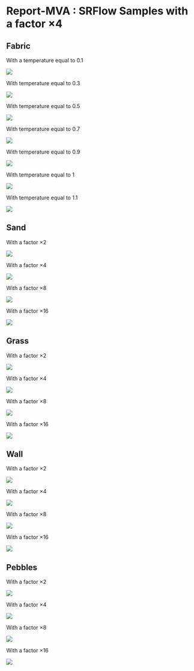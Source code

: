 # Report-MVA : SRFlow Samples with a factor $\times 4$

## Fabric

With a temperature equal to $0.1$


![](https://github.com/EmilePierret/Report-MVA/blob/main/SRFlow_samples/fabric/SRFLOW_temperature_0.1.gif)

With temperature equal to $0.3$

![](https://github.com/EmilePierret/Report-MVA/blob/main/SRFlow_samples/fabric/SRFLOW_temperature_0.3.gif)

With temperature equal to $0.5$

![](https://github.com/EmilePierret/Report-MVA/blob/main/SRFlow_samples/fabric/SRFLOW_temperature_0.5.gif)

With temperature equal to $0.7$

![](https://github.com/EmilePierret/Report-MVA/blob/main/SRFlow_samples/fabric/SRFLOW_temperature_0.7.gif)

With temperature equal to $0.9$


![](https://github.com/EmilePierret/Report-MVA/blob/main/SRFlow_samples/fabric/SRFLOW_temperature_0.9.gif)

With temperature equal to $1$


![](https://github.com/EmilePierret/Report-MVA/blob/main/SRFlow_samples/fabric/SRFLOW_temperature_1.gif)

With temperature equal to $1.1$

![](https://github.com/EmilePierret/Report-MVA/blob/main/SRFlow_samples/fabric/SRFLOW_temperature_1.1.gif)



## Sand


With a factor $\times 2$


![](https://github.com/EmilePierret/Report-MVA/blob/main/Gaussia_model/sand/Gaussian_factor_2.gif)

With a factor $\times 4$


![](https://github.com/EmilePierret/Report-MVA/blob/main/Gaussia_model/sand/Gaussian_factor_4.gif)

With a factor $\times 8$


![](https://github.com/EmilePierret/Report-MVA/blob/main/Gaussia_model/sand/Gaussian_factor_8.gif)

With a factor $\times 16$


![](https://github.com/EmilePierret/Report-MVA/blob/main/Gaussia_model/sand/Gaussian_factor_16.gif)

## Grass


With a factor $\times 2$


![](https://github.com/EmilePierret/Report-MVA/blob/main/Gaussia_model/grass/Gaussian_factor_2.gif)

With a factor $\times 4$


![](https://github.com/EmilePierret/Report-MVA/blob/main/Gaussia_model/grass/Gaussian_factor_4.gif)

With a factor $\times 8$


![](https://github.com/EmilePierret/Report-MVA/blob/main/Gaussia_model/grass/Gaussian_factor_8.gif)

With a factor $\times 16$


![](https://github.com/EmilePierret/Report-MVA/blob/main/Gaussia_model/grass/Gaussian_factor_16.gif)


## Wall



With a factor $\times 2$


![](https://github.com/EmilePierret/Report-MVA/blob/main/Gaussia_model/wall/Gaussian_factor_2.gif)

With a factor $\times 4$


![](https://github.com/EmilePierret/Report-MVA/blob/main/Gaussia_model/wall/Gaussian_factor_4.gif)

With a factor $\times 8$


![](https://github.com/EmilePierret/Report-MVA/blob/main/Gaussia_model/wall/Gaussian_factor_8.gif)

With a factor $\times 16$


![](https://github.com/EmilePierret/Report-MVA/blob/main/Gaussia_model/wall/Gaussian_factor_16.gif)


## Pebbles



With a factor $\times 2$


![](https://github.com/EmilePierret/Report-MVA/blob/main/Gaussia_model/pebbles/Gaussian_factor_2.gif)

With a factor $\times 4$


![](https://github.com/EmilePierret/Report-MVA/blob/main/Gaussia_model/pebbles/Gaussian_factor_4.gif)

With a factor $\times 8$


![](https://github.com/EmilePierret/Report-MVA/blob/main/Gaussia_model/pebbles/Gaussian_factor_8.gif)

With a factor $\times 16$


![](https://github.com/EmilePierret/Report-MVA/blob/main/Gaussia_model/pebbles/Gaussian_factor_16.gif)

